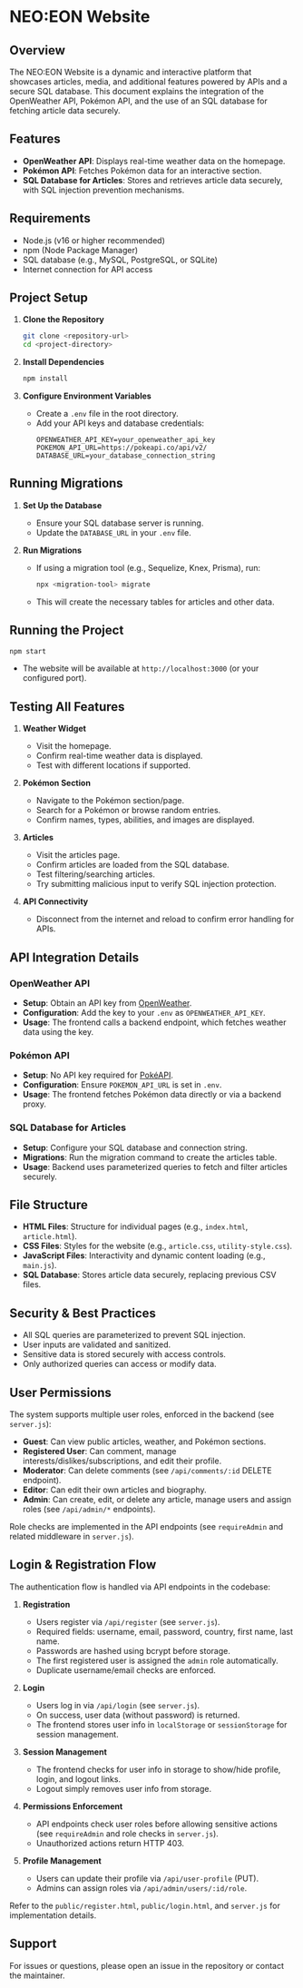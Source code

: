 # NEO:EON Website

## Overview
The NEO:EON Website is a dynamic and interactive platform that showcases articles, media, 
and additional features powered by APIs and a secure SQL database. 
This document explains the integration of the OpenWeather API, Pokémon API, 
and the use of an SQL database for fetching article data securely.

## Features
- **OpenWeather API**: Displays real-time weather data on the homepage.
- **Pokémon API**: Fetches Pokémon data for an interactive section.
- **SQL Database for Articles**: Stores and retrieves article data securely, with SQL injection prevention mechanisms.

## Requirements

- Node.js (v16 or higher recommended)
- npm (Node Package Manager)
- SQL database (e.g., MySQL, PostgreSQL, or SQLite)
- Internet connection for API access

## Project Setup

1. **Clone the Repository**
   ```bash
   git clone <repository-url>
   cd <project-directory>
   ```

2. **Install Dependencies**
   ```bash
   npm install
   ```

3. **Configure Environment Variables**
   - Create a `.env` file in the root directory.
   - Add your API keys and database credentials:
     ```
     OPENWEATHER_API_KEY=your_openweather_api_key
     POKEMON_API_URL=https://pokeapi.co/api/v2/
     DATABASE_URL=your_database_connection_string
     ```

## Running Migrations

1. **Set Up the Database**
   - Ensure your SQL database server is running.
   - Update the `DATABASE_URL` in your `.env` file.

2. **Run Migrations**
   - If using a migration tool (e.g., Sequelize, Knex, Prisma), run:
     ```bash
     npx <migration-tool> migrate
     ```
   - This will create the necessary tables for articles and other data.

## Running the Project

```bash
npm start
```
- The website will be available at `http://localhost:3000` (or your configured port).

## Testing All Features

1. **Weather Widget**
   - Visit the homepage.
   - Confirm real-time weather data is displayed.
   - Test with different locations if supported.

2. **Pokémon Section**
   - Navigate to the Pokémon section/page.
   - Search for a Pokémon or browse random entries.
   - Confirm names, types, abilities, and images are displayed.

3. **Articles**
   - Visit the articles page.
   - Confirm articles are loaded from the SQL database.
   - Test filtering/searching articles.
   - Try submitting malicious input to verify SQL injection protection.

4. **API Connectivity**
   - Disconnect from the internet and reload to confirm error handling for APIs.

## API Integration Details

### OpenWeather API
- **Setup**: Obtain an API key from [OpenWeather](https://openweathermap.org/api).
- **Configuration**: Add the key to your `.env` as `OPENWEATHER_API_KEY`.
- **Usage**: The frontend calls a backend endpoint, which fetches weather data using the key.

### Pokémon API
- **Setup**: No API key required for [PokéAPI](https://pokeapi.co/).
- **Configuration**: Ensure `POKEMON_API_URL` is set in `.env`.
- **Usage**: The frontend fetches Pokémon data directly or via a backend proxy.

### SQL Database for Articles
- **Setup**: Configure your SQL database and connection string.
- **Migrations**: Run the migration command to create the articles table.
- **Usage**: Backend uses parameterized queries to fetch and filter articles securely.

## File Structure
- **HTML Files**: Structure for individual pages (e.g., `index.html`, `article.html`).
- **CSS Files**: Styles for the website (e.g., `article.css`, `utility-style.css`).
- **JavaScript Files**: Interactivity and dynamic content loading (e.g., `main.js`).
- **SQL Database**: Stores article data securely, replacing previous CSV files.

## Security & Best Practices

- All SQL queries are parameterized to prevent SQL injection.
- User inputs are validated and sanitized.
- Sensitive data is stored securely with access controls.
- Only authorized queries can access or modify data.

## User Permissions

The system supports multiple user roles, enforced in the backend (see `server.js`):

- **Guest**: Can view public articles, weather, and Pokémon sections.
- **Registered User**: Can comment, manage interests/dislikes/subscriptions, and edit their profile.
- **Moderator**: Can delete comments (see `/api/comments/:id` DELETE endpoint).
- **Editor**: Can edit their own articles and biography.
- **Admin**: Can create, edit, or delete any article, manage users and assign roles (see `/api/admin/*` endpoints).

Role checks are implemented in the API endpoints (see `requireAdmin` and related middleware in `server.js`).

## Login & Registration Flow

The authentication flow is handled via API endpoints in the codebase:

1. **Registration**
   - Users register via `/api/register` (see `server.js`).
   - Required fields: username, email, password, country, first name, last name.
   - Passwords are hashed using bcrypt before storage.
   - The first registered user is assigned the `admin` role automatically.
   - Duplicate username/email checks are enforced.

2. **Login**
   - Users log in via `/api/login` (see `server.js`).
   - On success, user data (without password) is returned.
   - The frontend stores user info in `localStorage` or `sessionStorage` for session management.

3. **Session Management**
   - The frontend checks for user info in storage to show/hide profile, login, and logout links.
   - Logout simply removes user info from storage.

4. **Permissions Enforcement**
   - API endpoints check user roles before allowing sensitive actions (see `requireAdmin` and role checks in `server.js`).
   - Unauthorized actions return HTTP 403.

5. **Profile Management**
   - Users can update their profile via `/api/user-profile` (PUT).
   - Admins can assign roles via `/api/admin/users/:id/role`.

Refer to the `public/register.html`, `public/login.html`, and `server.js` for implementation details.

## Support

For issues or questions, please open an issue in the repository or contact the maintainer.
